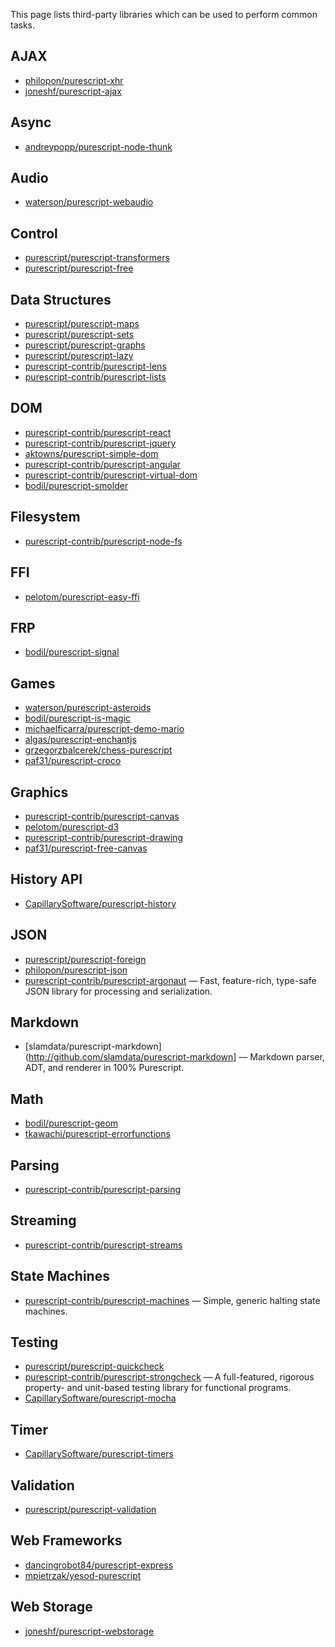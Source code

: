 This page lists third-party libraries which can be used to perform common tasks.

## AJAX

- [philopon/purescript-xhr](http://github.com/philopon/purescript-xhr)
- [joneshf/purescript-ajax](http://github.com/joneshf/purescript-ajax)

## Async

- [andreypopp/purescript-node-thunk](http://github.com/andreypopp/purescript-node-thunk)

## Audio

- [waterson/purescript-webaudio](http://github.com/waterson/purescript-webaudio)

## Control

- [purescript/purescript-transformers](http://github.com/purescript/purescript-transformers)
- [purescript/purescript-free](http://github.com/purescript/purescript-free)

## Data Structures

- [purescript/purescript-maps](http://github.com/purescript/purescript-maps)
- [purescript/purescript-sets](http://github.com/purescript/purescript-sets)
- [purescript/purescript-graphs](http://github.com/purescript/purescript-graphs)
- [purescript/purescript-lazy](http://github.com/purescript/purescript-lazy)
- [purescript-contrib/purescript-lens](http://github.com/purescript-contrib/purescript-lens)
- [purescript-contrib/purescript-lists](http://github.com/purescript-contrib/purescript-lists)

## DOM

- [purescript-contrib/purescript-react](http://github.com/purescript-contrib/purescript-react)
- [purescript-contrib/purescript-jquery](http://github.com/purescript-contrib/purescript-jquery)
- [aktowns/purescript-simple-dom](http://github.com/aktowns/purescript-simple-dom)
- [purescript-contrib/purescript-angular](http://github.com/purescript-contrib/purescript-angular)
- [purescript-contrib/purescript-virtual-dom](http://github.com/purescript-contrib/purescript-virtual-dom)
- [bodil/purescript-smolder](http://github.com/bodil/purescript-smolder)

## Filesystem

- [purescript-contrib/purescript-node-fs](http://github.com/purescript-contrib/purescript-node-fs)

## FFI
 
- [pelotom/purescript-easy-ffi](http://github.com/pelotom/purescript-easy-ffi)

## FRP

- [bodil/purescript-signal](http://github.com/bodil/purescript-signal)

## Games

- [waterson/purescript-asteroids](http://github.com/waterson/purescript-asteroids)
- [bodil/purescript-is-magic](http://github.com/bodil/purescript-is-magic)
- [michaelficarra/purescript-demo-mario](http://github.com/michaelficarra/purescript-demo-mario)
- [algas/purescript-enchantjs](http://github.com/algas/purescript-enchantjs)
- [grzegorzbalcerek/chess-purescript](http://github.com/grzegorzbalcerek/chess-purescript)
- [paf31/purescript-croco](http://github.com/paf31/purescript-croco)

## Graphics

- [purescript-contrib/purescript-canvas](http://github.com/purescript-contrib/purescript-canvas)
- [pelotom/purescript-d3](http://github.com/pelotom/purescript-d3)
- [purescript-contrib/purescript-drawing](http://github.com/purescript-contrib/purescript-drawing)
- [paf31/purescript-free-canvas](http://github.com/paf31/purescript-free-canvas)

## History API

- [CapillarySoftware/purescript-history](http://github.com/CapillarySoftware/purescript-history)

## JSON

- [purescript/purescript-foreign](http://github.com/purescript/purescript-foreign)
- [philopon/purescript-json](http://github.com/philopon/purescript-json)
- [purescript-contrib/purescript-argonaut](http://github.com/purescript-contrib/purescript-argonaut) &mdash; Fast, feature-rich, type-safe JSON library for processing and serialization.

## Markdown

- [slamdata/purescript-markdown](http://github.com/slamdata/purescript-markdown] &mdash; Markdown parser, ADT, and renderer in 100% Purescript.

## Math

- [bodil/purescript-geom](http://github.com/bodil/purescript-geom)
- [tkawachi/purescript-errorfunctions](https://github.com/tkawachi/purescript-errorfunctions)

## Parsing

- [purescript-contrib/purescript-parsing](http://github.com/purescript-contrib/purescript-parsing)

## Streaming

- [purescript-contrib/purescript-streams](http://github.com/purescript-contrib/purescript-streams)

## State Machines
- [purescript-contrib/purescript-machines](http://github.com/purescript-contrib/purescript-machines) &mdash; Simple, generic halting state machines.

## Testing

- [purescript/purescript-quickcheck](http://github.com/purescript/purescript-quickcheck)
- [purescript-contrib/purescript-strongcheck](http://github.com/purescript-contrib/purescript-strongcheck) &mdash; A full-featured, rigorous property- and unit-based testing library for functional programs.
- [CapillarySoftware/purescript-mocha](http://github.com/CapillarySoftware/purescript-mocha)

## Timer

- [CapillarySoftware/purescript-timers](http://github.com/CapillarySoftware/purescript-timers)

## Validation

- [purescript/purescript-validation](http://github.com/purescript/purescript-validation)

## Web Frameworks

- [dancingrobot84/purescript-express](http://github.com/dancingrobot84/purescript-express)
- [mpietrzak/yesod-purescript](http://github.com/mpietrzak/yesod-purescript)

## Web Storage

- [joneshf/purescript-webstorage](http://github.com/joneshf/purescript-webstorage)